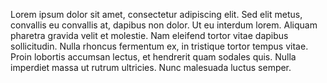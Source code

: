 Lorem ipsum dolor sit amet, consectetur adipiscing elit. Sed elit metus, convallis eu convallis at, dapibus non dolor. Ut eu interdum lorem. Aliquam pharetra gravida velit et molestie. Nam eleifend tortor vitae dapibus sollicitudin. Nulla rhoncus fermentum ex, in tristique tortor tempus vitae. Proin lobortis accumsan lectus, et hendrerit quam sodales quis. Nulla imperdiet massa ut rutrum ultricies. Nunc malesuada luctus semper.

